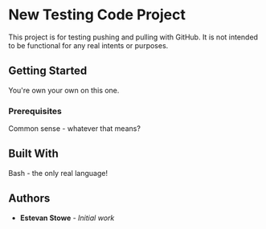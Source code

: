 # New Testing Code Project

This project is for testing pushing and pulling with GitHub. 
It is not intended to be functional for any real intents or purposes.

## Getting Started

You're own your own on this one. 

### Prerequisites

Common sense - whatever that means?

## Built With

Bash - the only real language!

## Authors

* **Estevan Stowe** - *Initial work* 
